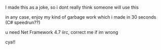 I made this as a joke, so i dont really think someone will use this

in any case, enjoy my kind of garbage work which i made in 30 seconds (C# speedrun??)

u need Net Framework 4.7 iirc, correct me if im wrong

cya!!
